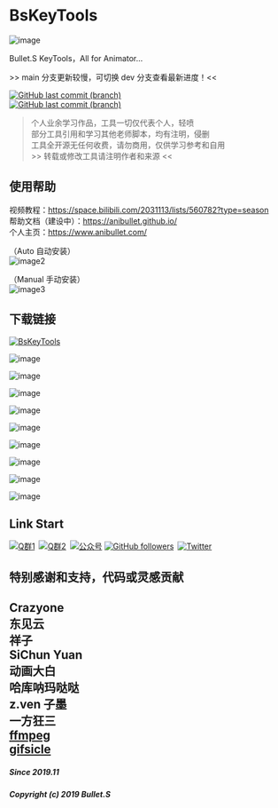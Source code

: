 # BsKeyTools
![image](https://raw.githubusercontent.com/AniBullet/BsKeyTools/main/BsKeyToolsPrev.gif)  

Bullet.S KeyTools，All for Animator...  

\>> main 分支更新较慢，可切换 dev 分支查看最新进度！<<  

[![GitHub last commit (branch)](https://img.shields.io/github/last-commit/AniBullet/BsKeyTools/dev?style=flat&logo=github&label=dev-last-commit)](https://github.com/AniBullet/BsKeyTools/tree/dev)  
[![GitHub last commit (branch)](https://img.shields.io/github/last-commit/AniBullet/BsKeyTools/main?style=flat&logo=github&label=main-last-commit)](https://github.com/AniBullet/BsKeyTools/tree/main)  

> 个人业余学习作品，工具一切仅代表个人，轻喷  
部分工具引用和学习其他老师脚本，均有注明，侵删  
工具全开源无任何收费，请勿商用，仅供学习参考和自用  
\>> 转载或修改工具请注明作者和来源 <<

## 使用帮助
视频教程：https://space.bilibili.com/2031113/lists/560782?type=season  
帮助文档（建设中）：https://anibullet.github.io/  
个人主页：https://www.anibullet.com/

（Auto 自动安装）  
![image2](https://raw.githubusercontent.com/AniBullet/BsKeyTools/main/SetupPrev.gif)  

（Manual 手动安装）  
![image3](https://raw.githubusercontent.com/AniBullet/BsKeyTools/main/PreviewRes/10.png)

## 下载链接
[![BsKeyTools](https://img.shields.io/badge/BsKeyTools-LatestReleases-success?style=flat-square&logo=github)](https://github.com/AniBullet/BsKeyTools/releases/latest)

![image](https://raw.githubusercontent.com/AniBullet/BsKeyTools/main/PreviewRes/01.png)  

![image](https://raw.githubusercontent.com/AniBullet/BsKeyTools/main/PreviewRes/02.png)  

![image](https://raw.githubusercontent.com/AniBullet/BsKeyTools/main/PreviewRes/03.png)  

![image](https://raw.githubusercontent.com/AniBullet/BsKeyTools/main/PreviewRes/04.png)  

![image](https://raw.githubusercontent.com/AniBullet/BsKeyTools/main/PreviewRes/05.png)  

![image](https://raw.githubusercontent.com/AniBullet/BsKeyTools/main/PreviewRes/06.png)  

![image](https://raw.githubusercontent.com/AniBullet/BsKeyTools/main/PreviewRes/07.png)  

![image](https://raw.githubusercontent.com/AniBullet/BsKeyTools/main/PreviewRes/08.png)  

![image](https://raw.githubusercontent.com/AniBullet/BsKeyTools/main/PreviewRes/09.png)  

## Link Start
[![Q群1](https://img.shields.io/badge/交流吹水群1-993590655-blue?style=flat-square&logo=Tencent-QQ)](https://jq.qq.com/?_wv=1027&k=hmeHhTwu)&ensp;[![Q群2](https://img.shields.io/badge/交流吹水群2-907481113-blue?style=flat-square&logo=Tencent-QQ)](https://qm.qq.com/q/FZ2gBKJeYE)&ensp;[![公众号](https://img.shields.io/badge/微信公众号-@aniBullet-success?style=flat-square&logo=wechat)](https://www.anibullet.com/about/)
[![GitHub followers](https://img.shields.io/github/followers/AniBullet?label=%E5%85%B3%E6%B3%A8&style=social)](https://github.com/AniBullet)&ensp;[![Twitter](https://img.shields.io/twitter/follow/aniBulletCom?label=BulletS&style=social)](https://twitter.com/aniBulletCom)

## 特别感谢和支持，代码或灵感贡献  
Crazyone  
东见云  
祥子  
SiChun Yuan  
动画大白  
哈库呐玛哒哒  
z.ven 子墨  
一方狂三  
[ffmpeg ](https://github.com/FFmpeg/FFmpeg)  
[gifsicle](https://eternallybored.org/misc/gifsicle/)  
---
##### Since 2019.11
##### Copyright (c) 2019 Bullet.S
